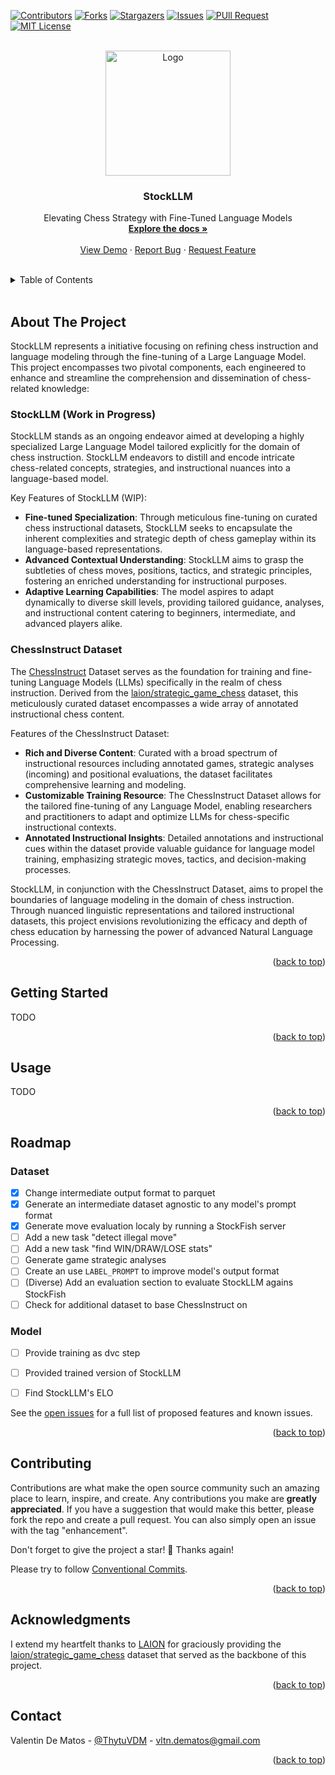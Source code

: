 <div id="top"></div>

[![Contributors][contributors-shield]][contributors-url]
[![Forks][forks-shield]][forks-url]
[![Stargazers][stars-shield]][stars-url]
[![Issues][issues-shield]][issues-url]
[![PUll Request][pr-shield]][pr-url]
[![MIT License][license-shield]][license-url]


<br />
<div align="center">
  <a href="https://github.com/Thytu/StockLLM">
    <img src="https://i.ibb.co/8zqgnxX/StockLLM.png" alt="Logo" width="200" height="200">
  </a>

  <h3 align="center">StockLLM</h3>

  <p align="center">
    Elevating Chess Strategy with Fine-Tuned Language Models
    <br />
    <a href="#usage"><strong>Explore the docs »</strong></a>
    <br />
    <br />
    <a href="#about-the-project">View Demo</a>
    · <a href="https://github.com/Thytu/StockLLM/issues">Report Bug</a>
    · <a href="https://github.com/Thytu/StockLLM/issues">Request Feature</a>
  </p>
</div>

<br/>

<!-- TABLE OF CONTENTS -->
<details>
  <summary>Table of Contents</summary>
  <ol>
    <li><a href="#about-the-project">About The Project</a></li>
    <li><a href="#getting-started">Getting Started</a></li>
    <li><a href="#usage">Usage</a></li>
    <li><a href="#roadmap">Roadmap</a></li>
    <li><a href="#contributing">Contributing</a></li>
    <li><a href="#acknowledgments">Acknowledgments</a></li>
    <li><a href="#contact">Contact</a></li>
  </ol>
</details>

<br/>


## About The Project

StockLLM represents a initiative focusing on refining chess instruction and language modeling through the fine-tuning of a Large Language Model. This project encompasses two pivotal components, each engineered to enhance and streamline the comprehension and dissemination of chess-related knowledge:

### StockLLM (Work in Progress)
StockLLM stands as an ongoing endeavor aimed at developing a highly specialized Large Language Model tailored explicitly for the domain of chess instruction.
StockLLM endeavors to distill and encode intricate chess-related concepts, strategies, and instructional nuances into a language-based model.

Key Features of StockLLM (WIP):

* **Fine-tuned Specialization**: Through meticulous fine-tuning on curated chess instructional datasets, StockLLM seeks to encapsulate the inherent complexities and strategic depth of chess gameplay within its language-based representations.
* **Advanced Contextual Understanding**: StockLLM aims to grasp the subtleties of chess moves, positions, tactics, and strategic principles, fostering an enriched understanding for instructional purposes.
* **Adaptive Learning Capabilities**: The model aspires to adapt dynamically to diverse skill levels, providing tailored guidance, analyses, and instructional content catering to beginners, intermediate, and advanced players alike.

### ChessInstruct Dataset
The [ChessInstruct](https://huggingface.co/datasets/Thytu/ChessInstruct) Dataset serves as the foundation for training and fine-tuning Language Models (LLMs) specifically in the realm of chess instruction.
Derived from the [laion/strategic_game_chess](https://huggingface.co/datasets/laion/strategic_game_chess) dataset, this meticulously curated dataset encompasses a wide array of annotated instructional chess content.

Features of the ChessInstruct Dataset:

* **Rich and Diverse Content**: Curated with a broad spectrum of instructional resources including annotated games, strategic analyses (incoming) and positional evaluations, the dataset facilitates comprehensive learning and modeling.
* **Customizable Training Resource**: The ChessInstruct Dataset allows for the tailored fine-tuning of any Language Model, enabling researchers and practitioners to adapt and optimize LLMs for chess-specific instructional contexts.
* **Annotated Instructional Insights**: Detailed annotations and instructional cues within the dataset provide valuable guidance for language model training, emphasizing strategic moves, tactics, and decision-making processes.

StockLLM, in conjunction with the ChessInstruct Dataset, aims to propel the boundaries of language modeling in the domain of chess instruction.
Through nuanced linguistic representations and tailored instructional datasets, this project envisions revolutionizing the efficacy and depth of chess education by harnessing the power of advanced Natural Language Processing.


<p align="right">(<a href="#top">back to top</a>)</p>


## Getting Started

TODO

<p align="right">(<a href="#top">back to top</a>)</p>



## Usage

TODO


<p align="right">(<a href="#top">back to top</a>)</p>


## Roadmap

### Dataset
- [x] Change intermediate output format to parquet
- [x] Generate an intermediate dataset agnostic to any model's prompt format
- [x] Generate move evaluation localy by running a StockFish server
- [ ] Add a new task "detect illegal move"
- [ ] Add a new task "find WIN/DRAW/LOSE stats"
- [ ] Generate game strategic analyses
- [ ] Create an use `LABEL_PROMPT` to improve model's output format
- [ ] (Diverse) Add an evaluation section to evaluate StockLLM agains StockFish
- [ ] Check for additional dataset to base ChessInstruct on

### Model
- [ ] Provide training as dvc step
- [ ] Provided trained version of StockLLM
- [ ] Find StockLLM's ELO


See the [open issues](https://github.com/Thytu/StockLLM/issues) for a full list of proposed features and known issues.


<p align="right">(<a href="#top">back to top</a>)</p>



## Contributing

Contributions are what make the open source community such an amazing place to learn, inspire, and create. Any contributions you make are **greatly appreciated**.
If you have a suggestion that would make this better, please fork the repo and create a pull request. You can also simply open an issue with the tag "enhancement".

Don't forget to give the project a star! 🌟 Thanks again!

Please try to follow [Conventional Commits](https://www.conventionalcommits.org/en/v1.0.0/).

<p align="right">(<a href="#top">back to top</a>)</p>


## Acknowledgments

I extend my heartfelt thanks to [LAION](https://laion.ai/) for graciously providing the [laion/strategic_game_chess](https://huggingface.co/datasets/laion/strategic_game_chess?row=0) dataset that served as the backbone of this project.

<p align="right">(<a href="#top">back to top</a>)</p>



## Contact

Valentin De Matos - [@ThytuVDM](https://twitter.com/ThytuVDM) - vltn.dematos@gmail.com

<p align="right">(<a href="#top">back to top</a>)</p>


<!-- MARKDOWN LINKS & IMAGES -->
[contributors-shield]: https://img.shields.io/github/contributors/Thytu/StockLLM.svg?style=for-the-badge
[contributors-url]: https://github.com/Thytu/StockLLM/graphs/contributors
[pr-shield]: https://img.shields.io/github/issues-pr/Thytu/StockLLM.svg?style=for-the-badge
[pr-url]: https://github.com/Thytu/StockLLM/pulls
[issues]: https://img.shields.io/github/issues/Thytu/StockLLM
[forks-shield]: https://img.shields.io/github/forks/Thytu/StockLLM.svg?style=for-the-badge&
[forks-url]: https://github.com/Thytu/StockLLM/network/members
[stars-shield]: https://img.shields.io/github/stars/Thytu/StockLLM.svg?style=for-the-badge&
[stars-url]: https://github.com/Thytu/StockLLM/stargazers
[issues-shield]: https://img.shields.io/github/issues/Thytu/StockLLM.svg?style=for-the-badge&
[issues-url]: https://github.com/Thytu/StockLLM/issues
[license-shield]: https://img.shields.io/github/license/Thytu/StockLLM.svg?style=for-the-badge&
[license-url]: https://github.com/Thytu/StockLLM/blob/master/LICENSE
[product-screenshot]: .img/demo-simple.gif

